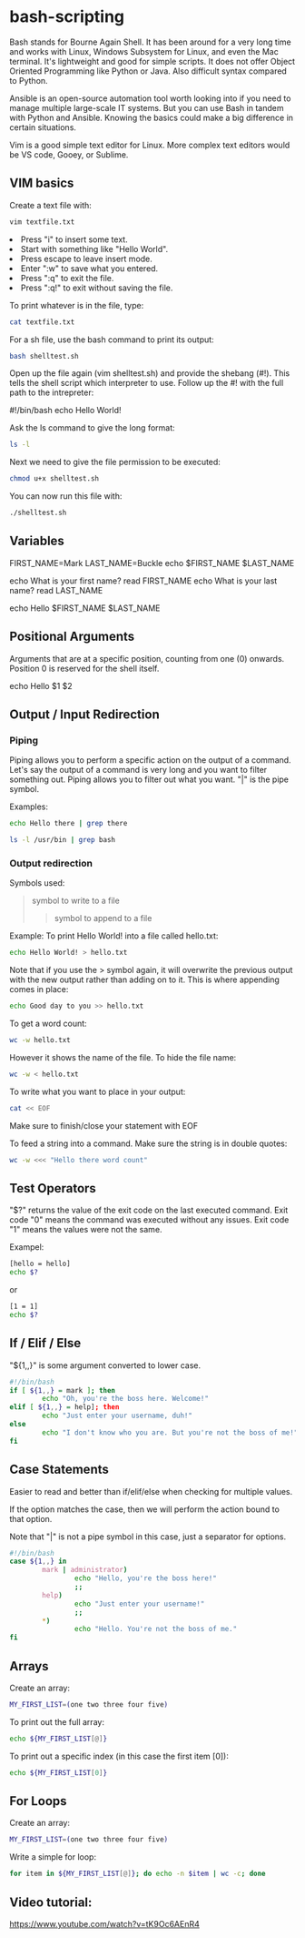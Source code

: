 # bash-scripting

Bash stands for Bourne Again Shell. It has been around for a very long time and
works with Linux, Windows Subsystem for Linux, and even the Mac terminal. It's
lightweight and good for simple scripts. It does not offer Object Oriented
Programming like Python or Java. Also difficult syntax compared to Python.

Ansible is an open-source automation tool worth looking into if you need to
manage multiple large-scale IT systems. But you can use Bash in tandem with
Python and Ansible. Knowing the basics could make a big difference in certain
situations.

Vim is a good simple text editor for Linux. More complex text editors would be
VS code, Gooey, or Sublime.

## VIM basics

Create a text file with:

```sh
vim textfile.txt
```

<li>Press "i" to insert some text.</li>
<li>Start with something like "Hello World". </li>
<li>Press escape to leave insert mode. </li>
<li>Enter ":w" to save what you entered. </li>
<li>Press ":q" to exit the file.</li>
<li>Press ":q!" to exit without saving the file.</li>

To print whatever is in the file, type:

```sh
cat textfile.txt
```

For a sh file, use the bash command to print its output:

```sh
bash shelltest.sh
```

Open up the file again (vim shelltest.sh) and provide the shebang (#!). This
tells the shell script which interpreter to use. Follow up the #! with the full
path to the intrepreter:

#!/bin/bash echo Hello World!

Ask the ls command to give the long format:

```sh
ls -l
```

Next we need to give the file permission to be executed:

```sh
chmod u+x shelltest.sh
```

You can now run this file with:

```sh
./shelltest.sh
```

## Variables

FIRST_NAME=Mark 
LAST_NAME=Buckle 
echo $FIRST_NAME $LAST_NAME

echo What is your first name?
read FIRST_NAME
echo What is your last name?
read LAST_NAME

echo Hello $FIRST_NAME $LAST_NAME

## Positional Arguments

Arguments that are at a specific position, counting from one (0) onwards. Position 0 is reserved for the shell itself.

echo Hello $1 $2

## Output / Input Redirection 

### Piping

Piping allows you to perform a specific action on the output of a command. Let's say the output of a command is very long and you want to filter something out. Piping allows you to filter out what you want. "|" is the pipe symbol.

Examples:
```sh
echo Hello there | grep there

ls -l /usr/bin | grep bash 
```
### Output redirection

Symbols used:
> symbol to write to a file
>> symbol to append to a file

Example:
To print Hello World! into a file called hello.txt:
```sh
echo Hello World! > hello.txt
```
Note that if you use the > symbol again, it will overwrite the previous output with the new output rather than adding on to it. 
This is where appending comes in place:
```sh
echo Good day to you >> hello.txt
```

To get a word count:
```sh
wc -w hello.txt
```
However it shows the name of the file. To hide the file name:
```sh
wc -w < hello.txt
```

To write what you want to place in your output:
```sh
cat << EOF
```
Make sure to finish/close your statement with EOF

To feed a string into a command. Make sure the string is in double quotes:
```sh
wc -w <<< "Hello there word count"
```

## Test Operators

"$?" returns the value of the exit code on the last executed command. Exit code "0" means the command was executed without any issues. Exit code "1" means the values were not the same.

Exampel:
```sh
[hello = hello]
echo $?
```
or
```sh
[1 = 1]
echo $?
```
## If / Elif / Else

"${1,,}" is some argument converted to lower case. 

```sh
#!/bin/bash
if [ ${1,,} = mark ]; then
        echo "Oh, you're the boss here. Welcome!"
elif [ ${1,,} = help]; then
        echo "Just enter your username, duh!"
else
        echo "I don't know who you are. But you're not the boss of me!"vim ifelifelse.sh
fi
```

## Case Statements

Easier to read and better than if/elif/else when checking for multiple values.

If the option matches the case, then we will perform the action bound to that option.

Note that "|" is not a pipe symbol in this case, just a separator for options.

```sh
#!/bin/bash
case ${1,,} in
        mark | administrator)
                echo "Hello, you're the boss here!"
                ;;
        help)
                echo "Just enter your username!"
                ;;
        *)
                echo "Hello. You're not the boss of me."
fi
```

## Arrays

Create an array:
```sh
MY_FIRST_LIST=(one two three four five)
```

To print out the full array:
```sh
echo ${MY_FIRST_LIST[@]}
```

To print out a specific index (in this case the first item [0]):
```sh
echo ${MY_FIRST_LIST[0]}
```

## For Loops

Create an array:
```sh
MY_FIRST_LIST=(one two three four five)
```
Write a simple for loop:
```sh
for item in ${MY_FIRST_LIST[@]}; do echo -n $item | wc -c; done
```

## Video tutorial:

https://www.youtube.com/watch?v=tK9Oc6AEnR4
